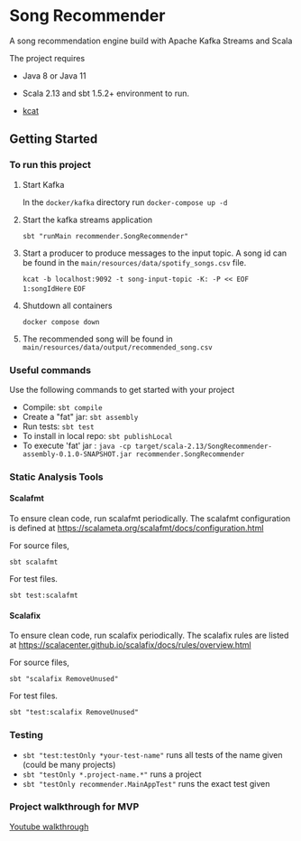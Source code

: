 # Song Recommender

A song recommendation engine build with Apache Kafka Streams and Scala

The project requires 

- Java 8 or Java 11 

- Scala 2.13 and sbt 1.5.2+ environment to run.

- [kcat](https://github.com/edenhill/kcat)

## Getting Started

### To run this project

1. Start Kafka

    In the `docker/kafka` directory run `docker-compose up -d`

2. Start the kafka streams application 

    `sbt "runMain recommender.SongRecommender"`

3. Start a producer to produce messages to the input topic. A song id can be found in the `main/resources/data/spotify_songs.csv` file.

   `kcat -b localhost:9092 -t song-input-topic -K: -P << EOF`
   `1:songIdHere`
   `EOF`

4. Shutdown all containers

    `docker compose down`

5. The recommended song will be found in `main/resources/data/output/recommended_song.csv`

### Useful commands

 Use the following commands to get started with your project

- Compile: `sbt compile`
- Create a "fat" jar: `sbt assembly`
- Run tests: `sbt test`
- To install in local repo: `sbt publishLocal`
- To execute 'fat' jar : `java -cp target/scala-2.13/SongRecommender-assembly-0.1.0-SNAPSHOT.jar recommender.SongRecommender`

### Static Analysis Tools

#### Scalafmt

To ensure clean code, run scalafmt periodically. The scalafmt configuration is defined at <https://scalameta.org/scalafmt/docs/configuration.html>

For source files,

`sbt scalafmt`

For test files.

`sbt test:scalafmt`

#### Scalafix

To ensure clean code, run scalafix periodically. The scalafix rules are listed at <https://scalacenter.github.io/scalafix/docs/rules/overview.html>

For source files,

`sbt "scalafix RemoveUnused"`

For test files.

`sbt "test:scalafix RemoveUnused"`

### Testing

- `sbt "test:testOnly *your-test-name"` runs all tests of the name given (could be many projects)
- `sbt "testOnly *.project-name.*"` runs a project
- `sbt "testOnly recommender.MainAppTest"` runs the exact test given


### Project walkthrough for MVP

[Youtube walkthrough](https://www.youtube.com/watch?v=DyHWdd0oyME)
